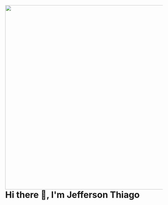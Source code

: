 <img align="right" height="590em" src="https://raw.githubusercontent.com/gist/Jeef-js/2556debca04dec24c9e317e58d85cd32/raw/59a65cbbfa0b5fa0480f1ed00a976d42d9c4a1ab/githubcard.svg" />

<h1 align="left">Hi there 👋, I'm Jefferson Thiago</h1>

<!--
**Jeef-js/Jeef-js** is a ✨ _special_ ✨ repository because its `README.md` (this file) appears on your GitHub profile.

Here are some ideas to get you started:

- 🔭 I’m currently working on ...
- 🌱 I’m currently learning ...
- 👯 I’m looking to collaborate on ...
- 🤔 I’m looking for help with ...
- 💬 Ask me about ...
- 📫 How to reach me: ...
- 😄 Pronouns: ...
- ⚡ Fun fact: ...
-->
